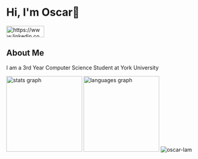 <h1 align="left">Hi, I'm Oscar👋</h1>
<a href="https://www.linkedin.com/in/oscarl04/" target="blank"><img align="center" src="https://img.shields.io/badge/LinkedIn-blue?logo=linkedin&logoColor=white&style=for-the-badge" alt="https://www.linkedin.com/in/oscarl04/" height="30" width="100" /></a>
<h2 align="left">About Me</h2>
<p>I am a 3rd Year Computer Science Student at York University</p>
<img src="https://github-readme-stats.vercel.app/api?username=Virtu41&hide_title=true&hide_rank=true&show_icons=true&include_all_commits=true&count_private=true&disable_animations=false&theme=omni&locale=en&hide_border=true&order=1" height="200" alt="stats graph"  />
<img src="https://github-readme-stats.vercel.app/api/top-langs?username=Virtu41&locale=en&hide_title=false&layout=compact&card_width=320&langs_count=6&theme=omni&hide_border=true&order=2" height="200" alt="languages graph"  />

<img src="https://visitor-badge.laobi.icu/badge?page_id=Virtu41.Virtu41" alt="oscar-lam" />
<!--
**Virtu41/Virtu41** is a ✨ _special_ ✨ repository because its `README.md` (this file) appears on your GitHub profile.


Here are some ideas to get you started:

- 🔭 I’m currently working on ...
- 🌱 I’m currently learning ...
- 👯 I’m looking to collaborate on ...
- 🤔 I’m looking for help with ...
- 💬 Ask me about ...
- 📫 How to reach me: ...
- 😄 Pronouns: ...
- ⚡ Fun fact: ...
-->
